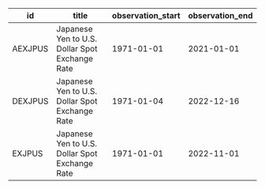 | id      | title                                          | observation_start   | observation_end   |
|---------|------------------------------------------------|---------------------|-------------------|
| AEXJPUS | Japanese Yen to U.S. Dollar Spot Exchange Rate | 1971-01-01          | 2021-01-01        |
| DEXJPUS | Japanese Yen to U.S. Dollar Spot Exchange Rate | 1971-01-04          | 2022-12-16        |
| EXJPUS  | Japanese Yen to U.S. Dollar Spot Exchange Rate | 1971-01-01          | 2022-11-01        |